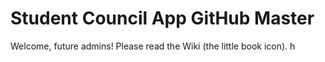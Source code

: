 # Student Council App GitHub Master
Welcome, future admins! Please read the Wiki (the little book icon).
h

